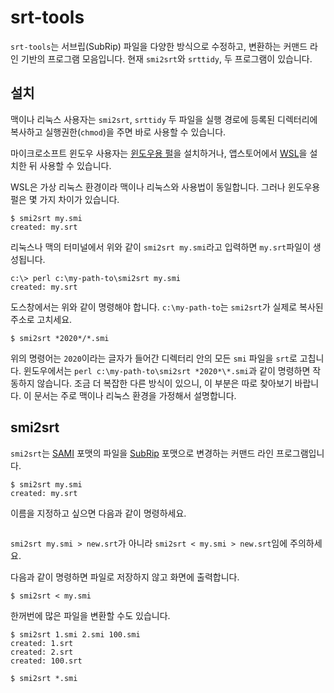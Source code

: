 # srt-tools

`srt-tools`는 서브립(SubRip) 파일을 다양한 방식으로 수정하고, 변환하는 커맨드
라인 기반의 프로그램 모음입니다. 현재 `smi2srt`와 `srttidy`, 두 프로그램이
있습니다.

## 설치

맥이나 리눅스 사용자는 `smi2srt`, `srttidy` 두 파일을 실행 경로에 등록된
디렉터리에 복사하고 실행권한(`chmod`)을 주면 바로 사용할 수 있습니다.

마이크로소프트 윈도우 사용자는 [윈도우용 펄](https://strawberryperl.com)을
설치하거나, 앱스토어에서 [WSL](https://apps.microsoft.com/store/detail/windows-subsystem-for-linux/9P9TQF7MRM4R?hl=en-us&gl=us)을 설치한 뒤 사용할 수 있습니다.

WSL은 가상 리눅스 환경이라 맥이나 리눅스와 사용법이 동일합니다. 그러나 윈도우용
펄은 몇 가지 차이가 있습니다.

```
$ smi2srt my.smi
created: my.srt
```

리눅스나 맥의 터미널에서 위와 같이 `smi2srt my.smi`라고 입력하면 `my.srt`파일이
생성됩니다.

```
c:\> perl c:\my-path-to\smi2srt my.smi
created: my.srt
```

도스창에서는 위와 같이 명령해야 합니다. `c:\my-path-to`는 `smi2srt`가 실제로
복사된 주소로 고치세요.

```
$ smi2srt *2020*/*.smi
```
위의 명령어는 `2020`이라는 글자가 들어간 디렉터리 안의 모든 `smi` 파일을 
`srt`로 고칩니다. 윈도우에서는 `perl c:\my-path-to\smi2srt *2020*\*.smi`과 같이 명령하면 작동하지 않습니다. 조금 더 복잡한 다른 방식이 있으니, 이 부분은 따로
찾아보기 바랍니다. 이 문서는 주로 맥이나 리눅스 환경을 가정해서 설명합니다.

## smi2srt

`smi2srt`는 [SAMI](https://ko.wikipedia.org/wiki/SAMI) 포맷의 파일을 [SubRip](https://en.wikipedia.org/wiki/SubRip) 포맷으로 변경하는 커맨드 라인
프로그램입니다.

```
$ smi2srt my.smi
created: my.srt
```

이름을 지정하고 싶으면 다음과 같이 명령하세요.

``` $ smi2srt < my.smi > new.srt
```

`smi2srt my.smi > new.srt`가 아니라 `smi2srt < my.smi > new.srt`임에 주의하세요.

다음과 같이 명령하면 파일로 저장하지 않고 화면에 출력합니다.

```
$ smi2srt < my.smi
```

한꺼번에 많은 파일을 변환할 수도 있습니다.

```
$ smi2srt 1.smi 2.smi 100.smi
created: 1.srt
created: 2.srt
created: 100.srt
```

```
$ smi2srt *.smi
```
